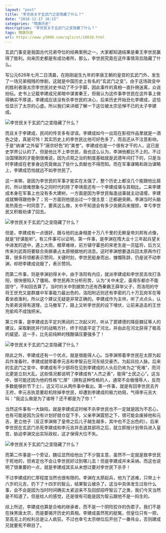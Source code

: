 ```yaml
---
layout: "post"
title: "李世民关于玄武门之变隐藏了什么？"
date: "2018-12-17 16:15"
categories: "隋唐历史"
description: "李世民关于玄武门之变隐藏了什么？"
tags: 隋唐历史
url: https://www.y5000.com/zgls/st/10010.html
---
```






玄武门事变是我国古代兄弟夺位的经典案例之一，大家都知道结果是秦王李世民赢得了胜利。向来历史都是有成功者所，那么，李世民究竟在这件事情背后隐藏了什么。

写公元626年七月二日清晨，在刚刚诞生九年的李唐王朝的皇宫的玄武门外，发生了一场兄弟相残的惨剧，这就是中国历史上有名的“玄武门之变”。由于这场政变中的胜利者唐太宗李世民对史书动了不少手脚，因此事件的真相一直扑朔迷离，众说纷纭。史书上记载李建成兄弟暗中谋害秦王，但我认为这件事李世民在这件事上做得确实不厚道，李建成应该没有杀李世民的决心，后来历史开始丑化李建成，这恰恰显示了太宗的心虚。所以我们来详细了解一下这位被太宗忌惮不已的太子李建成。

![李世民关于玄武门之变隐藏了什么？](/uploads/allimg/170110/6-1F110160420B7.JPG)

而且关于李建成，民间的传言多有谬误。李建成如今一出现在影视作品里就是一酒色之徒，真是可怜！其实历史上的李世民比他可好色多了，而且还从不注意影响，于是“纳谏”之外留下“唐宗好色”的“美誉”。李建成也是一个很有才干的人，这已是史学界公认的了。但是他比不上李世民，我也这么认为，李渊他都比不上的。不过治国理政的才能倒很难说，因为贞观之治的制度基础就是武德年间打下的，只是当时李建成在老爹身边究竟做出了些什么贡献也不得而知。而在军事谋略和政治谋略上，李建成恐怕就远不如李世民了。

这一来嘛，是因为李世民的军事才能实在太强了，整个历史上都没几个能跟他比肩的，所以很难想象与之同时代的除了李靖竟还有一个李建成堪与其相比。二来李建成本身在军事上也没有多大建树，一方面是因为李世民每逢战事就主动请缨，李建成就懒得跟他争了；另一方面则他提出过一个馊主意：迁都避突厥。李渊当时头脑发热竟也一时同意了。要真这么做，关中不知道会有多少突厥兵来搜掠，幸亏李世民又积极劝谏了回去。

![李世民关于玄武门之变隐藏了什么？](/uploads/allimg/170110/6-1F110160511H3.JPG)

但是，李建成有一点很好，跟与他的出身相差十万八千里的无赖皇帝刘邦有点像，就是“好谋能听”。有三件事可以证明，第一件事，是李渊在隋大业十三年起兵望关中进发的途中，遇上大雨，粮草难继，前方镇守霍邑的宋老生是一员猛将，后方又传来刘武周将要联合突厥袭占太原根据地的消息。这时李渊想要退兵回太原再作打算，很多将领都表示赞同，关键时刻，李世民挺身而出，慷慨陈辞，仍是说不动李渊，却把李建成说服了，表示赞同。

而第二件事，则是李渊初得关中，由于洛阳有内应，就派李建成和李世民去攻打洛阳，很快便陷入了僵局。李世民再次分析形势，认为“关中未定，虽得东都亦不能固守”，不如回去算了。当时的关中割据势力还有西秦霸王薛举父子，而洛阳的守将王世充又是群雄中军事能力最出色的，洛阳附近则还有李密的几十万瓦岗军在等着坐收渔利，所以这个建议无疑是非常正确的。李建成作为主帅，听了点点头，认为弟弟说得有道理，立马撤军了，路上又听李世民的设下埋伏，让前来追击的王世充偷鸡不成蚀把米。

第三件事，是李建成去平定刘黑闼的二次起义时，听从了窦建德的降臣魏征等人的建议，采取剿抚并行的战略方针，终于彻底平定了河北，并由此在河北获得了极高的威望。这一手，比先前纯粹的残酷镇压要强多了！

![李世民关于玄武门之变隐藏了什么？](/uploads/allimg/170110/6-1F110160541249.JPG)

除此之外，李建成还有一个优点，就是很能得人心。当李渊带着李世民在太原为起兵作准备时，李建成就带着李元吉和李智云在河东结交豪杰，为起兵拉人脉。后来的玄武门之变中，李建成有不少部将在见到李建成的人头后仍肯为之“死难”，而河北更是立刻大乱。这些情况都说明了李建成有“人杰之表”，能得“士民之心”。这当中，很可能还因为他的性格“仁厚”（拥有这种性格的人，通常不会傲慢辱人，反而多数能够折节下士），这又可以从两件事中看出。第一件事，就是有回李世民去齐王府，李元吉执意要趁机除掉李世民，却遭到李建成的极力劝阻，气得李元吉大叫：“我这么做是为了谁呀？还不都是为了你！”

当然这件事有一大缺陷，就是李建成这时候不杀李世民也不一定就是因为不忍心，也有可能是因为没有计划好就仓促下手，父亲李渊震怒之下，很可能会废掉他和元吉，更立他子（反正李渊做了皇帝之后儿子越生越多，其中也不乏出色的）。后来李世民在玄武门杀死李建成和李元吉并击退其部将之后，就立即按计划带兵进入皇宫，胁迫李渊交出实际政权，这才保得大位不失。

![李世民关于玄武门之变隐藏了什么？](/uploads/allimg/170110/6-1F11016060W05.JPG)

而第二件事是一个旁证，魏征显然给他出了不少狠主意，虽然不一定就是致李世民于死地的，但肯定也不会让李世民好过到哪儿去！但是李建成并未采纳。而这也说明了很重要的一点，就是李建成其实从未想过要对李世民下杀手！

不过李建成的仁厚程度当然也很有限的。李渊在太原起兵，他为了逃难，只带上十六岁的元吉，扔下了十四岁的智云，结果智云被杀了。这当中具体发生过些什么事，会不会是因为当时时间确实太紧迫来不及回邸招呼智云了之类，我们今天当然是不知道了。但是给人的感觉，还是很有可能是因为智云跟他不是一妈生的。

综上所述，李建成也算是合格的继承者，而不是一个阴险狡诈的伪君子。我们不是在抹黑唐太宗，而是要揭开历史的真相。李建成虽然死的挺冤，但皇位只有一把，至高无上的权利总是让人疯狂。不过也幸亏太宗继位后开创了一番伟业，否则建成兄就要死不瞑目了。
